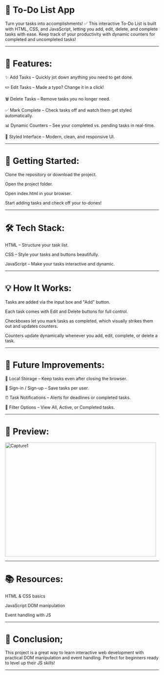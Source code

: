 # 📝 To-Do List App

Turn your tasks into accomplishments! ✅ This interactive To-Do List is built with HTML, CSS, and JavaScript, letting you add, edit, delete, and complete tasks with ease. Keep track of your productivity with dynamic counters for completed and uncompleted tasks!

---

# 🌟 Features:

✨ Add Tasks – Quickly jot down anything you need to get done.

✏️ Edit Tasks – Made a typo? Change it in a click!

🗑️ Delete Tasks – Remove tasks you no longer need.

✅ Mark Complete – Check tasks off and watch them get styled automatically.

📊 Dynamic Counters – See your completed vs. pending tasks in real-time.

🎨 Styled Interface – Modern, clean, and responsive UI.

---

 # 🚀 Getting Started:

Clone the repository or download the project.

Open the project folder.

Open index.html in your browser.

Start adding tasks and check off your to-dones!

---

# 🛠️ Tech Stack:

HTML – Structure your task list.

CSS – Style your tasks and buttons beautifully.

JavaScript – Make your tasks interactive and dynamic.

---

# 💡 How It Works:

Tasks are added via the input box and "Add" button.

Each task comes with Edit and Delete buttons for full control.

Checkboxes let you mark tasks as completed, which visually strikes them out and updates counters.

Counters update dynamically whenever you add, edit, complete, or delete a task.

---

# 🎯 Future Improvements:

🛑 Local Storage – Keep tasks even after closing the browser.

🔐 Sign-in / Sign-up – Save tasks per user.

⏰ Task Notifications – Alerts for deadlines or completed tasks.

🔄 Filter Options – View All, Active, or Completed tasks.

---

# 📸 Preview:


<img width="494" height="374" alt="Capture1" src="https://github.com/user-attachments/assets/f7d35b6f-24e0-4b51-acd8-25eb9c139353" />


---

# 📚 Resources:

HTML & CSS basics

JavaScript DOM manipulation

Event handling with JS

---

# 🎉 Conclusion;

This project is a great way to learn interactive web development with practical DOM manipulation and event handling. Perfect for beginners ready to level up their JS skills!

---
